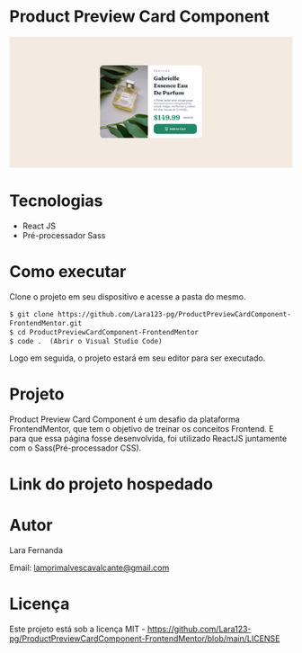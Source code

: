 # Product Preview Card Component

<div>
    <img src='./src/assets/finalResult.png'/>
</div>

# Tecnologias

<ul>
    <li>React JS</li>
    <li>Pré-processador Sass</li>
</ul>

# Como executar

Clone o projeto em seu dispositivo e acesse a pasta do mesmo.

```
$ git clone https://github.com/Lara123-pg/ProductPreviewCardComponent-FrontendMentor.git
$ cd ProductPreviewCardComponent-FrontendMentor
$ code .  (Abrir o Visual Studio Code)
```

Logo em seguida, o projeto estará em seu editor para ser executado.

# Projeto

Product Preview Card Component é um desafio da plataforma FrontendMentor, que tem o objetivo de treinar os conceitos Frontend. E para que essa página fosse desenvolvida, foi utilizado ReactJS juntamente com o Sass(Pré-processador CSS).

# Link do projeto hospedado

# Autor

Lara Fernanda

Email: lamorimalvescavalcante@gmail.com

# Licença

Este projeto está sob a licença MIT - https://github.com/Lara123-pg/ProductPreviewCardComponent-FrontendMentor/blob/main/LICENSE
